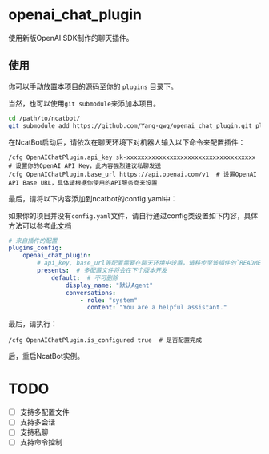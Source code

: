 # openai_chat_plugin

使用新版OpenAI SDK制作的聊天插件。


## 使用

你可以手动放置本项目的源码至你的 `plugins` 目录下。

当然，也可以使用`git submodule`来添加本项目。

```bash
cd /path/to/ncatbot/
git submodule add https://github.com/Yang-qwq/openai_chat_plugin.git plugins/openai_chat_plugin
```

在NcatBot启动后，请依次在聊天环境下对机器人输入以下命令来配置插件：

```
/cfg OpenAIChatPlugin.api_key sk-xxxxxxxxxxxxxxxxxxxxxxxxxxxxxxxxxxxx  # 设置你的OpenAI API Key，此内容强烈建议私聊发送
/cfg OpenAIChatPlugin.base_url https://api.openai.com/v1  # 设置OpenAI API Base URL，具体请根据你使用的API服务商来设置
```

最后，请将以下内容添加到ncatbot的config.yaml中：

如果你的项目并没有`config.yaml`文件，请自行通过config类设置如下内容，具体方法可以参考[此文档](https://docs.ncatbot.xyz/guide/kfcvme50/#%E9%85%8D%E7%BD%AE%E9%A1%B9%E5%88%97%E8%A1%A8)
```yaml
# 来自插件的配置
plugins_config:
    openai_chat_plugin:
        # api_key, base_url等配置需要在聊天环境中设置，请移步至该插件的`README.md`中查看
        presents:  # 多配置文件将会在下个版本开发
            default:  # 不可删除
                display_name: "默认Agent"
                conversations:
                    - role: "system"
                      content: "You are a helpful assistant."
```

最后，请执行：

```
/cfg OpenAIChatPlugin.is_configured true  # 是否配置完成
```

后，重启NcatBot实例。

# TODO
- [ ] 支持多配置文件
- [ ] 支持多会话
- [ ] 支持私聊
- [ ] 支持命令控制
